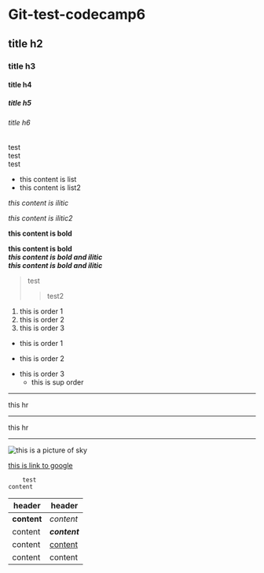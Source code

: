 # Git-test-codecamp6  
## title h2  
### title h3  
#### title h4  
##### title h5  
###### title h6  
  
  test  
  test  
  test
  

* this content is list 
* this content is list2
  

*this content is ilitic*
  

_this content is ilitic2_  

**this content is bold**  

__this content is bold__  
*__this content is bold and ilitic__*  
**_this content is bold and ilitic_**

>test
>>test2

1. this is order 1  
3. this is order 2  
5. this is order 3  

+ this is order 1
- this is order 2
* this is order 3
    * this is sup order
---
this hr
***
this hr
___

![this is a picture of sky ](https://image.shutterstock.com/image-photo/blue-sky-cloud-clearing-day-260nw-763628821.jpg)


[this is link to google](www.google.com)


        test
    content
    
| header | header  |
-- | -- 
| **content** | _content_ |
content | ***content*** 
content | [content](www.google.com)
content | content
